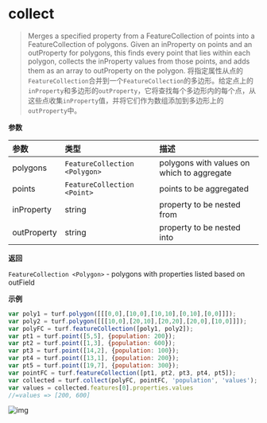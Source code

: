 # collect

> Merges a specified property from a FeatureCollection of points into a FeatureCollection of polygons. Given an inProperty on points and an outProperty for polygons, this finds every point that lies within each polygon, collects the inProperty values from those points, and adds them as an array to outProperty on the polygon.
> 将指定属性从点的`FeatureCollection`合并到一个`FeatureCollection`的多边形。给定点上的`inProperty`和多边形的`outProperty`，它将查找每个多边形内的每个点，从这些点收集`inProperty`值，并将它们作为数组添加到多边形上的`outProperty`中。

**参数**

| 参数        | 类型                          | 描述                                       |
| :---------- | :---------------------------- | :----------------------------------------- |
| polygons    | `FeatureCollection <Polygon>` | polygons with values on which to aggregate |
| points      | `FeatureCollection <Point>`   | points to be aggregated                    |
| inProperty  | string                        | property to be nested from                 |
| outProperty | string                        | property to be nested into                 |

**返回**

`FeatureCollection <Polygon>` - polygons with properties listed based on outField

**示例**

```js
var poly1 = turf.polygon([[[0,0],[10,0],[10,10],[0,10],[0,0]]]);
var poly2 = turf.polygon([[[10,0],[20,10],[20,20],[20,0],[10,0]]]);
var polyFC = turf.featureCollection([poly1, poly2]);
var pt1 = turf.point([5,5], {population: 200});
var pt2 = turf.point([1,3], {population: 600});
var pt3 = turf.point([14,2], {population: 100});
var pt4 = turf.point([13,1], {population: 200});
var pt5 = turf.point([19,7], {population: 300});
var pointFC = turf.featureCollection([pt1, pt2, pt3, pt4, pt5]);
var collected = turf.collect(polyFC, pointFC, 'population', 'values');
var values = collected.features[0].properties.values
//=values => [200, 600]
```

![img](https://pzy-images.oss-cn-hangzhou.aliyuncs.com/img/collect.cb8f3c88.webp)